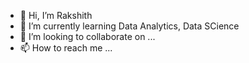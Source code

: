 - 👋 Hi, I’m Rakshith
- 🌱 I’m currently learning Data Analytics, Data SCience
- 💞️ I’m looking to collaborate on ...
- 📫 How to reach me ...

<!---
rkshthg/rkshthg is a ✨ special ✨ repository because its `README.md` (this file) appears on your GitHub profile.
You can click the Preview link to take a look at your changes.
--->
